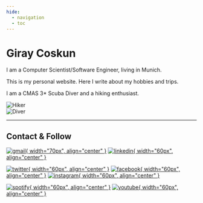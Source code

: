 ```yaml
---
hide:
  - navigation
  - toc
---
```


# Giray Coskun

I am a Computer Scientist/Software Engineer, living in Munich.

This is my personal website. Here I write about my hobbies and trips.

I am a CMAS 3\* Scuba Diver and a hiking enthusiast.

<div class="album">
  <div class="image-container">
      <img src="https://lh3.googleusercontent.com/pw/AP1GczOgVhVGAalntdpsl359yRlof4oP753jLG8g3XGIxuoEFXNAiFZiyB19588NzFZQMAdjZb2cRBhoyJRyx7uRi2zevflCAtyWsEdsPJcWjM_slPJ2G4Y9HSusfGnAsbM3SX61kc0geUutjkBzxPZLpHj2AA=w1472-h1962-s-no-gm?authuser=0" alt="Hiker">
  </div>
  <div class="image-container">
      <img src="https://lh3.googleusercontent.com/pw/AP1GczN9wBQXc-ZxxIKdLPRuY55HBIWdFYhGfRCuxeGjkphm2bjAxK4sy794cyy6xSwMALh6NEjL7b9xG4bww7o-gSb4tXE2jdpuTsTb57aA0q_CJqzT-Id4m-1vyHbh6wCc9Z-1nY5t88otl_acDiAjjRWOYw=w2616-h1962-s-no-gm?authuser=0" alt="Diver">
  </div>
</div>

---

## Contact & Follow

[![gmail](./assets/icons/gmail-2.png){ width="70px", align="center" }](mailto:giraycoskun.dev@gmail.com)
[![linkedin](./assets/icons/linkedin.png){ width="60px", align="center" }](https://www.linkedin.com/in/giraycoskun/)

[![twitter](./assets/icons/twitter.png){ width="60px", align="center" }](https://twitter.com/coskun_giray)
[![facebook](./assets/icons/facebook.png){ width="60px", align="center" }](https://www.facebook.com/giray.coskun1)
[![instagram](./assets/icons/instagram.png){ width="60px", align="center" }](https://www.instagram.com/giray_coskun/)

[![spotify](./assets/icons/spotify.png){ width="60px", align="center" }](https://open.spotify.com/user/11151152114?si=_VZRftzkSj6_LeGUbOmQMQ)
[![youtube](./assets/icons/youtube.png){ width="60px", align="center" }](https://www.youtube.com/@GirayCoskunDev)
